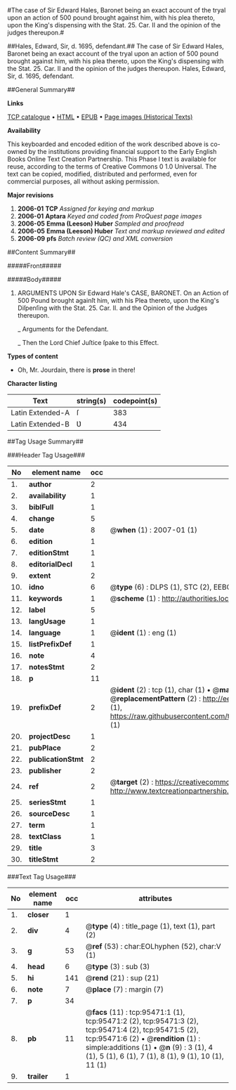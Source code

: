 #The case of Sir Edward Hales, Baronet being an exact account of the tryal upon an action of 500 pound brought against him, with his plea thereto, upon the King's dispensing with the Stat. 25. Car. II and the opinion of the judges thereupon.#

##Hales, Edward, Sir, d. 1695, defendant.##
The case of Sir Edward Hales, Baronet being an exact account of the tryal upon an action of 500 pound brought against him, with his plea thereto, upon the King's dispensing with the Stat. 25. Car. II and the opinion of the judges thereupon.
Hales, Edward, Sir, d. 1695, defendant.

##General Summary##

**Links**

[TCP catalogue](http://www.ota.ox.ac.uk/tcp/)  • 
[HTML](http://tei.it.ox.ac.uk/tcp/Texts-HTML/free/A35/A35644.html)  • 
[EPUB](http://tei.it.ox.ac.uk/tcp/Texts-EPUB/free/A35/A35644.epub) • 
[Page images (Historical Texts)](https://data.historicaltexts.jisc.ac.uk/view?pubId=eebo-12924638e&pageId=eebo-12924638e-95471-1)

**Availability**

This keyboarded and encoded edition of the
	       work described above is co-owned by the institutions
	       providing financial support to the Early English Books
	       Online Text Creation Partnership. This Phase I text is
	       available for reuse, according to the terms of Creative
	       Commons 0 1.0 Universal. The text can be copied,
	       modified, distributed and performed, even for
	       commercial purposes, all without asking permission.

**Major revisions**

1. __2006-01__ __TCP__ *Assigned for keying and markup*
1. __2006-01__ __Aptara__ *Keyed and coded from ProQuest page images*
1. __2006-05__ __Emma (Leeson) Huber__ *Sampled and proofread*
1. __2006-05__ __Emma (Leeson) Huber__ *Text and markup reviewed and edited*
1. __2006-09__ __pfs__ *Batch review (QC) and XML conversion*

##Content Summary##

#####Front#####

#####Body#####

1. ARGUMENTS
UPON
Sir Edward Hale's
CASE,
BARONET. On an Action of 500 Pound brought againſt him,
with his Plea thereto, upon the King's Diſpenſing
with the Stat. 25. Car. II. and the Opinion of the
Judges thereupon.

    _ Arguments for the Defendant.

    _ Then the Lord Chief Juſtice ſpake to this Effect.

**Types of content**

  * Oh, Mr. Jourdain, there is **prose** in there!

**Character listing**


|Text|string(s)|codepoint(s)|
|---|---|---|
|Latin Extended-A|ſ|383|
|Latin Extended-B|Ʋ|434|

##Tag Usage Summary##

###Header Tag Usage###

|No|element name|occ|attributes|
|---|---|---|---|
|1.|__author__|2||
|2.|__availability__|1||
|3.|__biblFull__|1||
|4.|__change__|5||
|5.|__date__|8| @__when__ (1) : 2007-01 (1)|
|6.|__edition__|1||
|7.|__editionStmt__|1||
|8.|__editorialDecl__|1||
|9.|__extent__|2||
|10.|__idno__|6| @__type__ (6) : DLPS (1), STC (2), EEBO-CITATION (1), OCLC (1), VID (1)|
|11.|__keywords__|1| @__scheme__ (1) : http://authorities.loc.gov/ (1)|
|12.|__label__|5||
|13.|__langUsage__|1||
|14.|__language__|1| @__ident__ (1) : eng (1)|
|15.|__listPrefixDef__|1||
|16.|__note__|4||
|17.|__notesStmt__|2||
|18.|__p__|11||
|19.|__prefixDef__|2| @__ident__ (2) : tcp (1), char (1)  •  @__matchPattern__ (2) : ([0-9\-]+):([0-9IVX]+) (1), (.+) (1)  •  @__replacementPattern__ (2) : http://eebo.chadwyck.com/downloadtiff?vid=$1&page=$2 (1), https://raw.githubusercontent.com/textcreationpartnership/Texts/master/tcpchars.xml#$1 (1)|
|20.|__projectDesc__|1||
|21.|__pubPlace__|2||
|22.|__publicationStmt__|2||
|23.|__publisher__|2||
|24.|__ref__|2| @__target__ (2) : https://creativecommons.org/publicdomain/zero/1.0/ (1), http://www.textcreationpartnership.org/docs/. (1)|
|25.|__seriesStmt__|1||
|26.|__sourceDesc__|1||
|27.|__term__|1||
|28.|__textClass__|1||
|29.|__title__|3||
|30.|__titleStmt__|2||


###Text Tag Usage###

|No|element name|occ|attributes|
|---|---|---|---|
|1.|__closer__|1||
|2.|__div__|4| @__type__ (4) : title_page (1), text (1), part (2)|
|3.|__g__|53| @__ref__ (53) : char:EOLhyphen (52), char:V (1)|
|4.|__head__|6| @__type__ (3) : sub (3)|
|5.|__hi__|141| @__rend__ (21) : sup (21)|
|6.|__note__|7| @__place__ (7) : margin (7)|
|7.|__p__|34||
|8.|__pb__|11| @__facs__ (11) : tcp:95471:1 (1), tcp:95471:2 (2), tcp:95471:3 (2), tcp:95471:4 (2), tcp:95471:5 (2), tcp:95471:6 (2)  •  @__rendition__ (1) : simple:additions (1)  •  @__n__ (9) : 3 (1), 4 (1), 5 (1), 6 (1), 7 (1), 8 (1), 9 (1), 10 (1), 11 (1)|
|9.|__trailer__|1||
